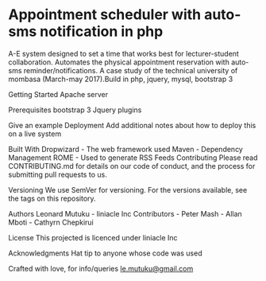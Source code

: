 # Appointment scheduler with auto-sms notification in php

A-E system designed to set a time that works best for lecturer-student collaboration. Automates the physical appointment reservation with auto-sms reminder/notifications. A case study of the technical university of mombasa (March-may 2017).Build in php, jquery, mysql, bootstrap 3

Getting Started
Apache server 

Prerequisites
bootstrap 3
Jquery plugins 



Give an example
Deployment
Add additional notes about how to deploy this on a live system

Built With
Dropwizard - The web framework used
Maven - Dependency Management
ROME - Used to generate RSS Feeds
Contributing
Please read CONTRIBUTING.md for details on our code of conduct, and the process for submitting pull requests to us.

Versioning
We use SemVer for versioning. For the versions available, see the tags on this repository.

Authors
Leonard Mutuku - liniacle Inc
  Contributors
      - Peter Mash
      - Allan Mboti
      - Cathyrn Chepkirui

License
This projected is licenced under liniacle Inc 

Acknowledgments
Hat tip to anyone whose code was used


Crafted with love, for info/queries le.mutuku@gmail.com
